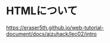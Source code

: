 # HTMLについて

<!-- HTML/CSS回で遊ぶ
JS回で遊ぶ

実際にブログを作っていく回

デザインの例はこっちが作って、それをもとにブログを作ってもらう感じにするか -->

https://eraser5th.github.io/web-tutorial-document/docs/aizuhack/lec02/intro
